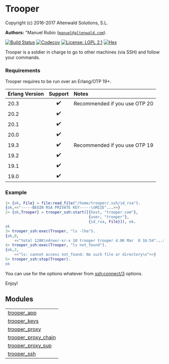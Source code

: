 

# Trooper #

Copyright (c) 2016-2017 Altenwald Solutions, S.L.

__Authors:__ "Manuel Rubio ([`manuel@altenwald.com`](mailto:manuel@altenwald.com)).

[![Build Status](https://img.shields.io/travis/altenwald/trooper/master.svg)](https://travis-ci.org/altenwald/trooper)
[![Codecov](https://img.shields.io/codecov/c/github/altenwald/trooper.svg)](https://codecov.io/gh/altenwald/trooper)
[![License: LGPL 2.1](https://img.shields.io/github/license/altenwald/trooper.svg)](https://raw.githubusercontent.com/altenwald/trooper/master/COPYING)
[![Hex](https://img.shields.io/hexpm/v/trooper.svg)](https://hex.pm/packages/trooper)

Trooper is a soldier in charge to go to other machines (via SSH) and follow your commands.


### <a name="Requirements">Requirements</a> ###

Trooper requires to be run over an Erlang/OTP 19+.

| Erlang Version | Support | Notes |
|:---|:---:|:---|
| 20.3 | :heavy_check_mark: | Recommended if you use OTP 20 |
| 20.2 | :heavy_check_mark: | |
| 20.1 | :heavy_check_mark: | |
| 20.0 | :heavy_check_mark: | |
| 19.3 | :heavy_check_mark: | Recommended if you use OTP 19 |
| 19.2 | :heavy_check_mark: | |
| 19.1 | :heavy_check_mark: | |
| 19.0 | :heavy_check_mark: | |


### <a name="Example">Example</a> ###

```erlang
1> {ok, File} = file:read_file("/home/trooper/.ssh/id_rsa").
{ok,<<"-----BEGIN RSA PRIVATE KEY-----\nMIIE"...>>}
2> {ok,Trooper} = trooper_ssh:start([{host, "trooper.com"},
                                     {user, "trooper"},
                                     {id_rsa, File}]), ok.
ok
3> trooper_ssh:exec(Trooper, "ls -lha").
{ok,0,
    <<"total 128K\ndrwxr-xr-x 10 trooper trooper 4.0K Mar  8 16:54"...>>}
4> trooper_ssh:exec(Trooper, "ls not_found").
{ok,2,
    <<"ls: cannot access not_found: No such file or directory\n">>}
5> trooper_ssh:stop(Trooper).
ok
```

You can use for the options whatever from [ssh:connect/3](http://erlang.org/doc/man/ssh.md#connect-3) options.

Enjoy!


## Modules ##


<table width="100%" border="0" summary="list of modules">
<tr><td><a href="trooper_app.md" class="module">trooper_app</a></td></tr>
<tr><td><a href="trooper_keys.md" class="module">trooper_keys</a></td></tr>
<tr><td><a href="trooper_proxy.md" class="module">trooper_proxy</a></td></tr>
<tr><td><a href="trooper_proxy_chain.md" class="module">trooper_proxy_chain</a></td></tr>
<tr><td><a href="trooper_proxy_sup.md" class="module">trooper_proxy_sup</a></td></tr>
<tr><td><a href="trooper_ssh.md" class="module">trooper_ssh</a></td></tr></table>

